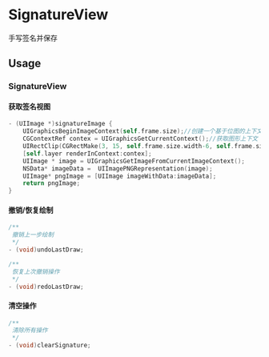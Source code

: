 # SignatureView
手写签名并保存

## Usage

### SignatureView


#### 获取签名视图

```objective-c
- (UIImage *)signatureImage {
    UIGraphicsBeginImageContext(self.frame.size);//创建一个基于位图的上下文，并设置当前上下文
    CGContextRef contex = UIGraphicsGetCurrentContext();//获取图形上下文
    UIRectClip(CGRectMake(3, 15, self.frame.size.width-6, self.frame.size.height-30));//裁剪区域
    [self.layer renderInContext:contex];
    UIImage * image = UIGraphicsGetImageFromCurrentImageContext();
    NSData* imageData =  UIImagePNGRepresentation(image);
    UIImage* pngImage = [UIImage imageWithData:imageData];
    return pngImage;
}

```

#### 撤销/恢复绘制

```objective-c
/**
 撤销上一步绘制
 */
- (void)undoLastDraw;

/**
 恢复上次撤销操作
 */
- (void)redoLastDraw;

```

#### 清空操作

```objective-c
/**
 清除所有操作
 */
- (void)clearSignature;


```


